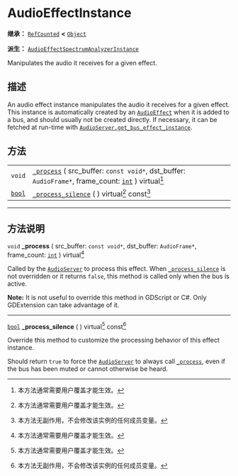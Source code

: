 <!-- ⚠ 请勿编辑本文件 ⚠ -->
<!-- 本文档使用脚本从 WeDot 引擎源码仓库生成。 -->
<!-- 生成脚本：https://github.com/WeDot-Engine/WeDot/tree/4.3/doc/tools/make_md.py； -->
<!-- 原文件：https://github.com/WeDot-Engine/WeDot/tree/4.3/doc/classes/AudioEffectInstance.xml。 -->

<div id="_class_audioeffectinstance"></div>

# AudioEffectInstance

**继承：** [`RefCounted`](class_refcounted.md) **<** [`Object`](class_object.md)

**派生：** [`AudioEffectSpectrumAnalyzerInstance`](class_audioeffectspectrumanalyzerinstance.md)

Manipulates the audio it receives for a given effect.

## 描述

An audio effect instance manipulates the audio it receives for a given effect. This instance is automatically created by an [`AudioEffect`](class_audioeffect.md) when it is added to a bus, and should usually not be created directly. If necessary, it can be fetched at run-time with [`AudioServer.get_bus_effect_instance`](#class_audioserver_method_get_bus_effect_instance).

## 方法

|||
|:-:|:--|
| `void`                  | [`_process`](class_audioeffectinstancemd#class_audioeffectinstance_private_method__process) ( src_buffer: `const void*`, dst_buffer: `AudioFrame*`, frame_count: [`int`](class_int.md) ) virtual[^virtual] |
| [`bool`](class_bool.md) | [`_process_silence`](class_audioeffectinstancemd#class_audioeffectinstance_private_method__process_silence) ( ) virtual[^virtual] const[^const]                                                            |

<!-- rst-class:: classref-section-separator -->

---

## 方法说明

<div id="_class_audioeffectinstance_private_method__process"></div>

`void` **_process** ( src_buffer: `const void*`, dst_buffer: `AudioFrame*`, frame_count: [`int`](class_int.md) ) virtual[^virtual]<div id="class_audioeffectinstance_private_method__process"></div>

Called by the [`AudioServer`](class_audioserver.md) to process this effect. When [`_process_silence`](#class_audioeffectinstance_private_method__process_silence) is not overridden or it returns `false`, this method is called only when the bus is active.

 **Note:** It is not useful to override this method in GDScript or C#. Only GDExtension can take advantage of it.

<!-- rst-class:: classref-item-separator -->

---

<div id="_class_audioeffectinstance_private_method__process_silence"></div>

[`bool`](class_bool.md) **_process_silence** ( ) virtual[^virtual] const[^const]<div id="class_audioeffectinstance_private_method__process_silence"></div>

Override this method to customize the processing behavior of this effect instance.

Should return `true` to force the [`AudioServer`](class_audioserver.md) to always call [`_process`](#class_audioeffectinstance_private_method__process), even if the bus has been muted or cannot otherwise be heard.

[^virtual]: 本方法通常需要用户覆盖才能生效。
[^const]: 本方法无副作用，不会修改该实例的任何成员变量。
[^vararg]: 本方法除了能接受在此处描述的参数外，还能够继续接受任意数量的参数。
[^constructor]: 本方法用于构造某个类型。
[^static]: 调用本方法无需实例，可直接使用类名进行调用。
[^operator]: 本方法描述的是使用本类型作为左操作数的有效运算符。
[^bitfield]: 这个值是由下列位标志构成位掩码的整数。
[^void]: 无返回值。

